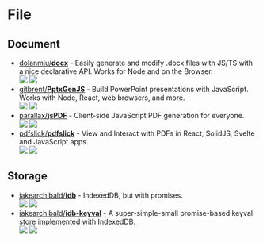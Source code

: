 # File

## Document

- [dolanmiu/**docx**](https://github.com/parallax/jsPDF) - Easily generate and modify .docx files with JS/TS with a nice declarative API. Works for Node and on the Browser.  
  ![](https://img.shields.io/github/stars/dolanmiu/docx?style=social&label=Star)
  ![](https://img.shields.io/github/last-commit/dolanmiu/docx?style=social&label=Update)
- [gitbrent/**PptxGenJS**](https://github.com/gitbrent/PptxGenJS) - Build PowerPoint presentations with JavaScript. Works with Node, React, web browsers, and more.  
  ![](https://img.shields.io/github/stars/gitbrent/PptxGenJS?style=social&label=Star)
  ![](https://img.shields.io/github/last-commit/gitbrent/PptxGenJS?style=social&label=Update)
- [parallax/**jsPDF**](https://github.com/parallax/jsPDF) - Client-side JavaScript PDF generation for everyone.  
  ![](https://img.shields.io/github/stars/parallax/jsPDF?style=social&label=Star)
  ![](https://img.shields.io/github/last-commit/parallax/jsPDF?style=social&label=Update)
- [pdfslick/**pdfslick**](https://github.com/pdfslick/pdfslick) - View and Interact with PDFs in React, SolidJS, Svelte and JavaScript apps.  
  ![](https://img.shields.io/github/stars/pdfslick/pdfslick?style=social&label=Star)
  ![](https://img.shields.io/github/last-commit/pdfslick/pdfslick?style=social&label=Update)

## Storage

- [jakearchibald/**idb**](https://github.com/jakearchibald/idb) - IndexedDB, but with promises.  
  ![](https://img.shields.io/github/stars/jakearchibald/idb?style=social&label=Star)
  ![](https://img.shields.io/github/last-commit/jakearchibald/idb?style=social&label=Update)
- [jakearchibald/**idb-keyval**](https://github.com/jakearchibald/idb-keyval) - A super-simple-small promise-based keyval store implemented with IndexedDB.  
  ![](https://img.shields.io/github/stars/jakearchibald/idb-keyval?style=social&label=Star)
  ![](https://img.shields.io/github/last-commit/jakearchibald/idb-keyval?style=social&label=Update)
